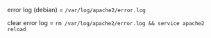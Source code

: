 error log (debian) = `/var/log/apache2/error.log`

clear error log = `rm /var/log/apache2/error.log && service apache2 reload`
